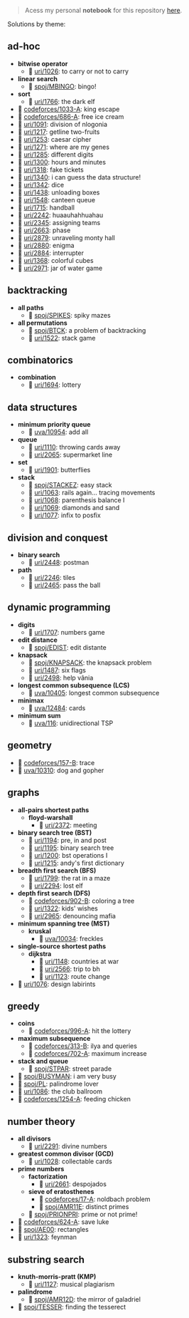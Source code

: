 > Acess my personal **notebook** for this repository [here](https://www.notion.so/papaicpc/icpc-notebook-0355e05508e9470fb065801e277f0c6c).



Solutions by theme:
## ad-hoc
- **bitwise operator**
	- 📓 [uri/1026](https://github.com/brnpapa/judge-solutions/blob/master/uri/1026.cpp): to carry or not to carry
- **linear search**
	- 📓 [spoj/MBINGO](https://github.com/brnpapa/judge-solutions/blob/master/spoj/MBINGO.cpp): bingo!
- **sort**
	- 📓 [uri/1766](https://github.com/brnpapa/judge-solutions/blob/master/uri/1766.cpp): the dark elf
- 📓 [codeforces/1033-A](https://github.com/brnpapa/judge-solutions/blob/master/codeforces/1033-A.cpp): king escape
- 📓 [codeforces/686-A](https://github.com/brnpapa/judge-solutions/blob/master/codeforces/686-A.cpp): free ice cream
- 📓 [uri/1091](https://github.com/brnpapa/judge-solutions/blob/master/uri/1091.cpp): division of nlogonia
- 📓 [uri/1217](https://github.com/brnpapa/judge-solutions/blob/master/uri/1217.cpp): getline two-fruits
- 📓 [uri/1253](https://github.com/brnpapa/judge-solutions/blob/master/uri/1253.cpp): caesar cipher
- 📓 [uri/1271](https://github.com/brnpapa/judge-solutions/blob/master/uri/1271.cpp): where are my genes
- 📓 [uri/1285](https://github.com/brnpapa/judge-solutions/blob/master/uri/1285.cpp): different digits
- 📓 [uri/1300](https://github.com/brnpapa/judge-solutions/blob/master/uri/1300.cpp): hours and minutes
- 📓 [uri/1318](https://github.com/brnpapa/judge-solutions/blob/master/uri/1318.cpp): fake tickets
- 📓 [uri/1340](https://github.com/brnpapa/judge-solutions/blob/master/uri/1340.cpp): i can guess the data structure!
- 📓 [uri/1342](https://github.com/brnpapa/judge-solutions/blob/master/uri/1342.cpp): dice
- 📓 [uri/1438](https://github.com/brnpapa/judge-solutions/blob/master/uri/1438.cpp): unloading boxes
- 📓 [uri/1548](https://github.com/brnpapa/judge-solutions/blob/master/uri/1548.cpp): canteen queue
- 📓 [uri/1715](https://github.com/brnpapa/judge-solutions/blob/master/uri/1715.cpp): handball
- 📓 [uri/2242](https://github.com/brnpapa/judge-solutions/blob/master/uri/2242.cpp): huaauhahhuahau
- 📓 [uri/2345](https://github.com/brnpapa/judge-solutions/blob/master/uri/2345.cpp): assigning teams
- 📓 [uri/2663](https://github.com/brnpapa/judge-solutions/blob/master/uri/2663.cpp): phase
- 📓 [uri/2879](https://github.com/brnpapa/judge-solutions/blob/master/uri/2879.cpp): unraveling monty hall
- 📓 [uri/2880](https://github.com/brnpapa/judge-solutions/blob/master/uri/2880.cpp): enigma
- 📓 [uri/2884](https://github.com/brnpapa/judge-solutions/blob/master/uri/2884.cpp): interrupter
- 📕 [uri/1368](https://github.com/brnpapa/judge-solutions/blob/master/uri/1368.cpp): colorful cubes
- 📙 [uri/2971](https://github.com/brnpapa/judge-solutions/blob/master/uri/2971.cpp): jar of water game
## backtracking
- **all paths**
	- 📓 [spoj/SPIKES](https://github.com/brnpapa/judge-solutions/blob/master/spoj/SPIKES.cpp): spiky mazes
- **all permutations**
	- 📓 [spoj/BTCK](https://github.com/brnpapa/judge-solutions/blob/master/spoj/BTCK.cpp): a problem of backtracking
	- 📓 [uri/1522](https://github.com/brnpapa/judge-solutions/blob/master/uri/1522.cpp): stack game
## combinatorics
- **combination**
	- 📓 [uri/1694](https://github.com/brnpapa/judge-solutions/blob/master/uri/1694.cpp): lottery
## data structures
- **minimum priority queue**
	- 📓 [uva/10954](https://github.com/brnpapa/judge-solutions/blob/master/uva/10954.cpp): add all
- **queue**
	- 📓 [uri/1110](https://github.com/brnpapa/judge-solutions/blob/master/uri/1110.cpp): throwing cards away
	- 📓 [uri/2065](https://github.com/brnpapa/judge-solutions/blob/master/uri/2065.cpp): supermarket line
- **set**
	- 📓 [uri/1901](https://github.com/brnpapa/judge-solutions/blob/master/uri/1901.cpp): butterflies
- **stack**
	- 📓 [spoj/STACKEZ](https://github.com/brnpapa/judge-solutions/blob/master/spoj/STACKEZ.cpp): easy stack
	- 📓 [uri/1063](https://github.com/brnpapa/judge-solutions/blob/master/uri/1063.cpp): rails again... tracing movements
	- 📓 [uri/1068](https://github.com/brnpapa/judge-solutions/blob/master/uri/1068.cpp): parenthesis balance I
	- 📓 [uri/1069](https://github.com/brnpapa/judge-solutions/blob/master/uri/1069.cpp): diamonds and sand
	- 📓 [uri/1077](https://github.com/brnpapa/judge-solutions/blob/master/uri/1077.cpp): infix to posfix
## division and conquest
- **binary search**
	- 📓 [uri/2448](https://github.com/brnpapa/judge-solutions/blob/master/uri/2448.cpp): postman
- **path**
	- 📓 [uri/2246](https://github.com/brnpapa/judge-solutions/blob/master/uri/2246.cpp): tiles
	- 📓 [uri/2465](https://github.com/brnpapa/judge-solutions/blob/master/uri/2465.cpp): pass the ball
## dynamic programming
- **digits**
	- 📓 [uri/1707](https://github.com/brnpapa/judge-solutions/blob/master/uri/1707.cpp): numbers game
- **edit distance**
	- 📓 [spoj/EDIST](https://github.com/brnpapa/judge-solutions/blob/master/spoj/EDIST.cpp): edit distante
- **knapsack**
	- 📓 [spoj/KNAPSACK](https://github.com/brnpapa/judge-solutions/blob/master/spoj/KNAPSACK.cpp): the knapsack problem
	- 📓 [uri/1487](https://github.com/brnpapa/judge-solutions/blob/master/uri/1487.cpp): six flags
	- 📓 [uri/2498](https://github.com/brnpapa/judge-solutions/blob/master/uri/2498.cpp): help vânia
- **longest common subsequence (LCS)**
	- 📓 [uva/10405](https://github.com/brnpapa/judge-solutions/blob/master/uva/10405.cpp): longest common subsequence
- **minimax**
	- 📓 [uva/12484](https://github.com/brnpapa/judge-solutions/blob/master/uva/12484.cpp): cards
- **minimum sum**
	- 📓 [uva/116](https://github.com/brnpapa/judge-solutions/blob/master/uva/116.cpp): unidirectional TSP
## geometry
- 📓 [codeforces/157-B](https://github.com/brnpapa/judge-solutions/blob/master/codeforces/157-B.cpp): trace
- 📓 [uva/10310](https://github.com/brnpapa/judge-solutions/blob/master/uva/10310.cpp): dog and gopher
## graphs
- **all-pairs shortest paths**
	- **floyd-warshall**
		- 📗 [uri/2372](https://github.com/brnpapa/judge-solutions/blob/master/uri/2372.cpp): meeting
- **binary search tree (BST)**
	- 📓 [uri/1194](https://github.com/brnpapa/judge-solutions/blob/master/uri/1194.cpp): pre, in and post
	- 📓 [uri/1195](https://github.com/brnpapa/judge-solutions/blob/master/uri/1195.cpp): binary search tree
	- 📓 [uri/1200](https://github.com/brnpapa/judge-solutions/blob/master/uri/1200.cpp): bst operations I
	- 📓 [uri/1215](https://github.com/brnpapa/judge-solutions/blob/master/uri/1215.cpp): andy's first dictionary
- **breadth first search (BFS)**
	- 📓 [uri/1799](https://github.com/brnpapa/judge-solutions/blob/master/uri/1799.cpp): the rat in a maze
	- 📓 [uri/2294](https://github.com/brnpapa/judge-solutions/blob/master/uri/2294.cpp): lost elf
- **depth first search (DFS)**
	- 📓 [codeforces/902-B](https://github.com/brnpapa/judge-solutions/blob/master/codeforces/902-B.cpp): coloring a tree
	- 📓 [uri/1322](https://github.com/brnpapa/judge-solutions/blob/master/uri/1322.cpp): kids' wishes
	- 📙 [uri/2965](https://github.com/brnpapa/judge-solutions/blob/master/uri/2965.cpp): denouncing mafia
- **minimum spanning tree (MST)**
	- **kruskal**
		- 📗 [uva/10034](https://github.com/brnpapa/judge-solutions/blob/master/uva/10034.cpp): freckles
- **single-source shortest paths**
	- **dijkstra**
		- 📓 [uri/1148](https://github.com/brnpapa/judge-solutions/blob/master/uri/1148.cpp): countries at war
		- 📓 [uri/2566](https://github.com/brnpapa/judge-solutions/blob/master/uri/2566.cpp): trip to bh
		- 📙 [uri/1123](https://github.com/brnpapa/judge-solutions/blob/master/uri/1123.cpp): route change
- 📓 [uri/1076](https://github.com/brnpapa/judge-solutions/blob/master/uri/1076.cpp): design labirints
## greedy
- **coins**
	- 📓 [codeforces/996-A](https://github.com/brnpapa/judge-solutions/blob/master/codeforces/996-A.cpp): hit the lottery
- **maximum subsequence**
	- 📓 [codeforces/313-B](https://github.com/brnpapa/judge-solutions/blob/master/codeforces/313-B.cpp): ilya and queries
	- 📓 [codeforces/702-A](https://github.com/brnpapa/judge-solutions/blob/master/codeforces/702-A.cpp): maximum increase
- **stack and queue**
	- 📓 [spoj/STPAR](https://github.com/brnpapa/judge-solutions/blob/master/spoj/STPAR.cpp): street parade
- 📓 [spoj/BUSYMAN](https://github.com/brnpapa/judge-solutions/blob/master/spoj/BUSYMAN.cpp): i am very busy
- 📓 [spoj/PL](https://github.com/brnpapa/judge-solutions/blob/master/spoj/PL.cpp): palindrome lover
- 📓 [uri/1086](https://github.com/brnpapa/judge-solutions/blob/master/uri/1086.cpp): the club ballroom
- 📙 [codeforces/1254-A](https://github.com/brnpapa/judge-solutions/blob/master/codeforces/1254-A.cpp): feeding chicken
## number theory
- **all divisors**
	- 📓 [uri/2291](https://github.com/brnpapa/judge-solutions/blob/master/uri/2291.cpp): divine numbers
- **greatest common divisor (GCD)**
	- 📓 [uri/1028](https://github.com/brnpapa/judge-solutions/blob/master/uri/1028.cpp): collectable cards
- **prime numbers**
	- **factorization**
		- 📓 [uri/2661](https://github.com/brnpapa/judge-solutions/blob/master/uri/2661.cpp): despojados
	- **sieve of eratosthenes**
		- 📓 [codeforces/17-A](https://github.com/brnpapa/judge-solutions/blob/master/codeforces/17-A.cpp): noldbach problem
		- 📓 [spoj/AMR11E](https://github.com/brnpapa/judge-solutions/blob/master/spoj/AMR11E.cpp): distinct primes
	- 📓 [spoj/PRIONPRI](https://github.com/brnpapa/judge-solutions/blob/master/spoj/PRIONPRI.cpp): prime or not prime!
- 📓 [codeforces/624-A](https://github.com/brnpapa/judge-solutions/blob/master/codeforces/624-A.cpp): save luke
- 📓 [spoj/AE00](https://github.com/brnpapa/judge-solutions/blob/master/spoj/AE00.cpp): rectangles
- 📓 [uri/1323](https://github.com/brnpapa/judge-solutions/blob/master/uri/1323.cpp): feynman
## substring search
- **knuth-morris-pratt (KMP)**
	- 📓 [uri/1127](https://github.com/brnpapa/judge-solutions/blob/master/uri/1127.cpp): musical plagiarism
- **palindrome**
	- 📓 [spoj/AMR12D](https://github.com/brnpapa/judge-solutions/blob/master/spoj/AMR12D.cpp): the mirror of galadriel
- 📓 [spoj/TESSER](https://github.com/brnpapa/judge-solutions/blob/master/spoj/TESSER.cpp): finding the tesserect
